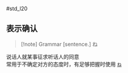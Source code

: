  #std_l20

## 表示确认  

> [!note] Grammar
> [sentence.] ね

说话人就某事征求听话人的同意  
常用于不确定对方的态度时，有足够把握时使用 [`ね`](../4.particle/ね.md)  
